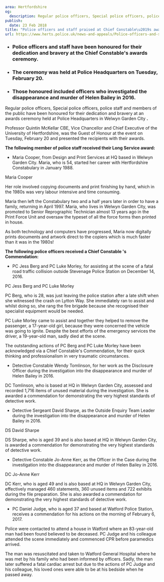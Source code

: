 ```yaml
area: Hertfordshire
og:
  description: Regular police officers, Special police officers, police staff and members of the public have been honoured for their dedication and bravery at an awards ceremony held at Police Headquarters in Welwyn Garden City.
publish:
  date: 23 Feb 2018
title: "Police officers and staff praised at Chief Constable\u2019s awards ceremony"
url: https://www.herts.police.uk/news-and-appeals/Police-officers-and-staff-praised-at-Chief-Constables-awards-ceremony-1674
```

* ### Police officers and staff have been honoured for their dedication and bravery at the Chief Constable's awards ceremony.

 * ### The ceremony was held at Police Headquarters on Tuesday, February 20.

 * ### Those honoured included officers who investigated the disappearance and murder of Helen Bailey in 2016.

Regular police officers, Special police officers, police staff and members of the public have been honoured for their dedication and bravery at an awards ceremony held at Police Headquarters in Welwyn Garden City **.**

Professor Quintin McKellar CBE, Vice Chancellor and Chief Executive of the University of Hertfordshire, was the Guest of Honour at the event on Tuesday, February 20 and presented the recipients with their awards.

**The following member of police staff received their Long Service award:**

 * Maria Cooper, from Design and Print Services at HQ based in Welwyn Garden City. Maria, who is 54, started her career with Hertfordshire Constabulary in January 1988.

Maria Cooper

Her role involved copying documents and print finishing by hand, which in the 1980s was very labour intensive and time consuming.

Maria then left the Constabulary two and a half years later in order to have a family, returning in April 1997. Maria, who lives in Welwyn Garden City, was promoted to Senior Reprographic Technician almost 13 years ago in the Print Force Unit and oversaw the typeset of all the force forms then printed in house.

As both technology and computers have progressed, Maria now digitally prints documents and artwork direct to the copiers which is much faster than it was in the 1980s!

**The following police officers received a Chief Constable 's Commendation:**

 * PC Jess Berg and PC Luke Morley, for assisting at the scene of a fatal road traffic collision outside Stevenage Police Station on December 14, 2016.

PC Jess Berg and PC Luke Morley

PC Berg, who is 28, was just leaving the police station after a late shift when she witnessed the crash on Lytton Way. She immediately ran to assist and whilst doing so, she rang the fire brigade because she recognised their specialist equipment would be needed.

PC Luke Morley came to assist and together they helped to remove the passenger, a 17-year-old girl, because they were concerned the vehicle was going to ignite. Despite the best efforts of the emergency services the driver, a 19-year-old man, sadly died at the scene.

The outstanding actions of PC Berg and PC Luke Morley have been acknowledged via a Chief Constable's Commendation, for their quick thinking and professionalism in very traumatic circumstances.

 * Detective Constable Wendy Tomlinson, for her work as the Disclosure Officer during the investigation into the disappearance and murder of Helen Bailey in 2016.

DC Tomlinson, who is based at HQ in Welwyn Garden City, assessed and recorded 1,716 items of unused material during the investigation. She is awarded a commendation for demonstrating the very highest standards of detective work.

 * Detective Sergeant David Sharpe, as the Outside Enquiry Team Leader during the investigation into the disappearance and murder of Helen Bailey in 2016.

DS David Sharpe

DS Sharpe, who is aged 39 and is also based at HQ in Welwyn Garden City, is awarded a commendation for demonstrating the very highest standards of detective work.

 * Detective Constable Jo-Anne Kerr, as the Officer in the Case during the investigation into the disappearance and murder of Helen Bailey in 2016.

DC Jo-Anne Kerr

DC Kerr, who is aged 49 and is also based at HQ in Welwyn Garden City, effectively managed 460 statements, 360 unused items and 722 exhibits during the file preparation. She is also awarded a commendation for demonstrating the very highest standards of detective work.

 * PC Daniel Judge, who is aged 37 and based at Watford Police Station, receives a commendation for his actions on the morning of February 6, 2017.

Police were contacted to attend a house in Watford where an 83-year-old man had been found believed to be deceased. PC Judge and his colleague attended the scene immediately and commenced CPR before paramedics arrived.

The man was resuscitated and taken to Watford General Hospital where he was met by his family who had been informed by officers. Sadly, the man later suffered a fatal cardiac arrest but due to the actions of PC Judge and his colleague, his loved ones were able to be at his bedside when he passed away.

